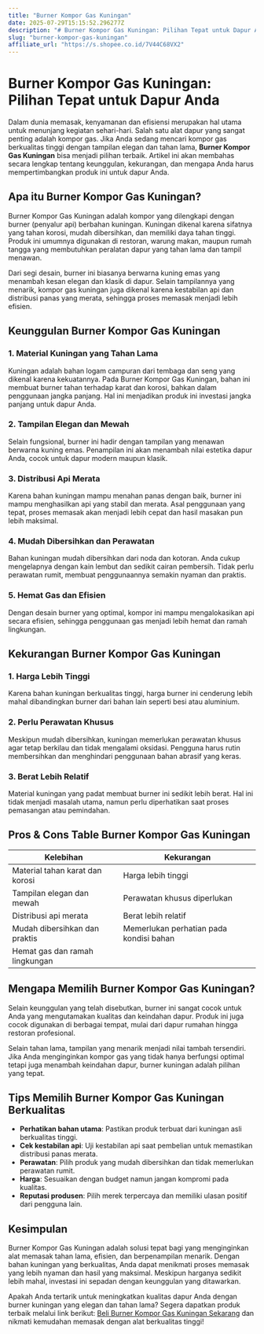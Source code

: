 ```yaml
---
title: "Burner Kompor Gas Kuningan"
date: 2025-07-29T15:15:52.296277Z
description: "# Burner Kompor Gas Kuningan: Pilihan Tepat untuk Dapur Anda..."
slug: "burner-kompor-gas-kuningan"
affiliate_url: "https://s.shopee.co.id/7V44C68VX2"
---
```

# Burner Kompor Gas Kuningan: Pilihan Tepat untuk Dapur Anda

Dalam dunia memasak, kenyamanan dan efisiensi merupakan hal utama untuk menunjang kegiatan sehari-hari. Salah satu alat dapur yang sangat penting adalah kompor gas. Jika Anda sedang mencari kompor gas berkualitas tinggi dengan tampilan elegan dan tahan lama, **Burner Kompor Gas Kuningan** bisa menjadi pilihan terbaik. Artikel ini akan membahas secara lengkap tentang keunggulan, kekurangan, dan mengapa Anda harus mempertimbangkan produk ini untuk dapur Anda.

## Apa itu Burner Kompor Gas Kuningan?

Burner Kompor Gas Kuningan adalah kompor yang dilengkapi dengan burner (penyalur api) berbahan kuningan. Kuningan dikenal karena sifatnya yang tahan korosi, mudah dibersihkan, dan memiliki daya tahan tinggi. Produk ini umumnya digunakan di restoran, warung makan, maupun rumah tangga yang membutuhkan peralatan dapur yang tahan lama dan tampil menawan.

Dari segi desain, burner ini biasanya berwarna kuning emas yang menambah kesan elegan dan klasik di dapur. Selain tampilannya yang menarik, kompor gas kuningan juga dikenal karena kestabilan api dan distribusi panas yang merata, sehingga proses memasak menjadi lebih efisien.

## Keunggulan Burner Kompor Gas Kuningan

### 1. Material Kuningan yang Tahan Lama

Kuningan adalah bahan logam campuran dari tembaga dan seng yang dikenal karena kekuatannya. Pada Burner Kompor Gas Kuningan, bahan ini membuat burner tahan terhadap karat dan korosi, bahkan dalam penggunaan jangka panjang. Hal ini menjadikan produk ini investasi jangka panjang untuk dapur Anda.

### 2. Tampilan Elegan dan Mewah

Selain fungsional, burner ini hadir dengan tampilan yang menawan berwarna kuning emas. Penampilan ini akan menambah nilai estetika dapur Anda, cocok untuk dapur modern maupun klasik.

### 3. Distribusi Api Merata

Karena bahan kuningan mampu menahan panas dengan baik, burner ini mampu menghasilkan api yang stabil dan merata. Asal penggunaan yang tepat, proses memasak akan menjadi lebih cepat dan hasil masakan pun lebih maksimal.

### 4. Mudah Dibersihkan dan Perawatan

Bahan kuningan mudah dibersihkan dari noda dan kotoran. Anda cukup mengelapnya dengan kain lembut dan sedikit cairan pembersih. Tidak perlu perawatan rumit, membuat penggunaannya semakin nyaman dan praktis.

### 5. Hemat Gas dan Efisien

Dengan desain burner yang optimal, kompor ini mampu mengalokasikan api secara efisien, sehingga penggunaan gas menjadi lebih hemat dan ramah lingkungan.

## Kekurangan Burner Kompor Gas Kuningan

### 1. Harga Lebih Tinggi

Karena bahan kuningan berkualitas tinggi, harga burner ini cenderung lebih mahal dibandingkan burner dari bahan lain seperti besi atau aluminium.

### 2. Perlu Perawatan Khusus

Meskipun mudah dibersihkan, kuningan memerlukan perawatan khusus agar tetap berkilau dan tidak mengalami oksidasi. Pengguna harus rutin membersihkan dan menghindari penggunaan bahan abrasif yang keras.

### 3. Berat Lebih Relatif

Material kuningan yang padat membuat burner ini sedikit lebih berat. Hal ini tidak menjadi masalah utama, namun perlu diperhatikan saat proses pemasangan atau pemindahan.

## Pros & Cons Table Burner Kompor Gas Kuningan

| Kelebihan                           | Kekurangan                              |
|-------------------------------------|----------------------------------------|
| Material tahan karat dan korosi   | Harga lebih tinggi                   |
| Tampilan elegan dan mewah          | Perawatan khusus diperlukan          |
| Distribusi api merata              | Berat lebih relatif                  |
| Mudah dibersihkan dan praktis    | Memerlukan perhatian pada kondisi bahan |
| Hemat gas dan ramah lingkungan     |                                    |

## Mengapa Memilih Burner Kompor Gas Kuningan?

Selain keunggulan yang telah disebutkan, burner ini sangat cocok untuk Anda yang mengutamakan kualitas dan keindahan dapur. Produk ini juga cocok digunakan di berbagai tempat, mulai dari dapur rumahan hingga restoran profesional.

Selain tahan lama, tampilan yang menarik menjadi nilai tambah tersendiri. Jika Anda menginginkan kompor gas yang tidak hanya berfungsi optimal tetapi juga menambah keindahan dapur, burner kuningan adalah pilihan yang tepat.

## Tips Memilih Burner Kompor Gas Kuningan Berkualitas

- **Perhatikan bahan utama**: Pastikan produk terbuat dari kuningan asli berkualitas tinggi.
- **Cek kestabilan api**: Uji kestabilan api saat pembelian untuk memastikan distribusi panas merata.
- **Perawatan**: Pilih produk yang mudah dibersihkan dan tidak memerlukan perawatan rumit.
- **Harga**: Sesuaikan dengan budget namun jangan kompromi pada kualitas.
- **Reputasi produsen**: Pilih merek terpercaya dan memiliki ulasan positif dari pengguna lain.

## Kesimpulan

Burner Kompor Gas Kuningan adalah solusi tepat bagi yang menginginkan alat memasak tahan lama, efisien, dan berpenampilan menarik. Dengan bahan kuningan yang berkualitas, Anda dapat menikmati proses memasak yang lebih nyaman dan hasil yang maksimal. Meskipun harganya sedikit lebih mahal, investasi ini sepadan dengan keunggulan yang ditawarkan.

Apakah Anda tertarik untuk meningkatkan kualitas dapur Anda dengan burner kuningan yang elegan dan tahan lama? Segera dapatkan produk terbaik melalui link berikut: [Beli Burner Kompor Gas Kuningan Sekarang](https://s.shopee.co.id/7V44C68VX2) dan nikmati kemudahan memasak dengan alat berkualitas tinggi!